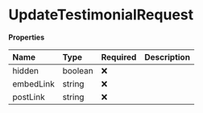 # UpdateTestimonialRequest

**Properties**

| Name      | Type    | Required | Description |
| :-------- | :------ | :------- | :---------- |
| hidden    | boolean | ❌       |             |
| embedLink | string  | ❌       |             |
| postLink  | string  | ❌       |             |

<!-- This file was generated by liblab | https://liblab.com/ -->
